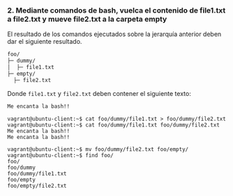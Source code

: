 ### 2. Mediante comandos de bash, vuelca el contenido de file1.txt a file2.txt y mueve file2.txt a la carpeta empty

El resultado de los comandos ejecutados sobre la jerarquía anterior deben dar el siguiente resultado.

```bash
foo/
├─ dummy/
│  ├─ file1.txt
├─ empty/
  ├─ file2.txt
```

Donde `file1.txt` y `file2.txt` deben contener el siguiente texto:

```bash
Me encanta la bash!!
```

```shell
vagrant@ubuntu-client:~$ cat foo/dummy/file1.txt > foo/dummy/file2.txt
vagrant@ubuntu-client:~$ cat foo/dummy/file1.txt foo/dummy/file2.txt
Me encanta la bash!!
Me encanta la bash!!

vagrant@ubuntu-client:~$ mv foo/dummy/file2.txt foo/empty/
vagrant@ubuntu-client:~$ find foo/
foo/
foo/dummy
foo/dummy/file1.txt
foo/empty
foo/empty/file2.txt
```